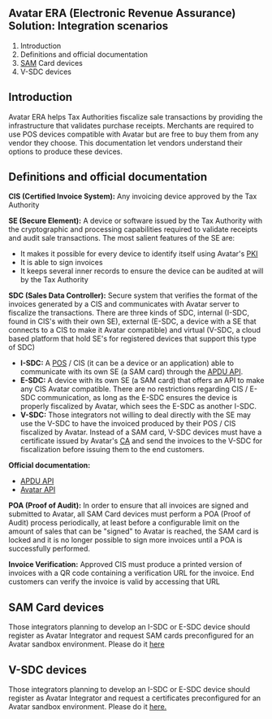 ## Avatar ERA (Electronic Revenue Assurance) Solution: Integration scenarios
1. Introduction
1. Definitions and official documentation
1. [SAM](https://en.wikipedia.org/wiki/Secure_access_module) Card devices
1. V-SDC devices

## Introduction
Avatar ERA helps Tax Authorities fiscalize sale transactions by providing the infrastructure that validates purchase receipts. Merchants are required to use POS devices compatible with Avatar but are free to buy them from any vendor they choose. This documentation let vendors understand their options to produce these devices.
## Definitions and official documentation
**CIS (Certified Invoice System):** Any invoicing device approved by the Tax Authority

**SE (Secure Element):** A device or software issued by the Tax Authority with the cryptographic and processing capabilities required to validate receipts and audit sale transactions. The most salient features of the SE are:
* It makes it possible for every device to identify itself using Avatar's [PKI](https://en.wikipedia.org/wiki/Public_key_infrastructure)
* It is able to sign invoices 
* It keeps several inner records to ensure the device can be audited at will by the Tax Authority

**SDC (Sales Data Controller):** Secure system that verifies the format of the invoices generated by a CIS and communicates with Avatar server to fiscalize the transactions. There are three kinds of SDC, internal (I-SDC, found in CIS's with their own SE), external (E-SDC, a device with a SE that connects to a CIS to make it Avatar compatible) and virtual (V-SDC, a cloud based platform that hold SE's for registered devices that support this type of SDC)
* **I-SDC:** A [POS](https://en.wikipedia.org/wiki/Point_of_sale) / CIS (it can be a device or an application) able to communicate with its own SE (a SAM card) through the [APDU API](https://github.com/avatarTechnologies/integrators/blob/master/Avatar_APDU_v1_5.pdf).
* **E-SDC:** A device with its own SE (a SAM card) that offers an API to make any CIS Avatar compatible. There are no restrictions regarding CIS / E-SDC communication, as long as the E-SDC ensures the device is properly fiscalized by Avatar, which sees the E-SDC as another I-SDC.
* **V-SDC:** Those integrators not willing to deal directly with the SE may use the V-SDC to have the invoiced produced by their POS / CIS fiscalized by Avatar. Instead of a SAM card, V-SDC devices must have a certificate issued by Avatar's [CA](https://en.wikipedia.org/wiki/Certificate_authority) and send the invoices to the V-SDC for fiscalization before issuing them to the end customers.

**Official documentation:** 
* [APDU API](https://github.com/avatarTechnologies/integrators/blob/master/Avatar_APDU_v1_5.pdf)
* [Avatar API](https://github.com/avatarTechnologies/integrators/blob/master/AVATARAPIDOCUMENTATION.pdf)

**POA (Proof of Audit):** In order to ensure that all invoices are signed and submitted to Avatar, all SAM Card devices must perform a POA (Proof of Audit) process periodically, at least before a configurable limit on the amount of sales that can be "signed" to Avatar is reached, the SAM card is locked and it is no longer possible to sign more invoices until a POA is successfully performed. 

**Invoice Verification:** Approved CIS must produce a printed version of invoices with a QR code containing a verification URL for the invoice. End customers can verify the invoice is valid by accessing that URL

## SAM Card devices
Those integrators planning to develop an I-SDC or E-SDC device should register as Avatar Integrator and request SAM cards preconfigured for an Avatar sandbox environment. Please do it [here](integrators.avatar-technologies.com)


## V-SDC devices
Those integrators planning to develop an I-SDC or E-SDC device should register as Avatar Integrator and request a certificates preconfigured for an Avatar sandbox environment. Please do it [here.](integrators.avatar-technologies.com)
